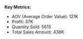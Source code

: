 **Key Metrics:**
- AOV (Average Order Value): 121K  
- Profit: 37K  
- Quantity Sold: 5615  
- Total Sales Amount: 438K  
